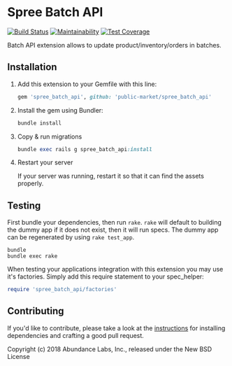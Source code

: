 # Spree Batch API

[![Build Status](https://travis-ci.org/public-market/spree_batch_api.svg?branch=master)](https://travis-ci.org/public-market/spree_batch_api)
[![Maintainability](https://api.codeclimate.com/v1/badges/7f68249b09662c08ec62/maintainability)](https://codeclimate.com/github/abundance-labs/spree_batch_api/maintainability)
[![Test Coverage](https://api.codeclimate.com/v1/badges/7f68249b09662c08ec62/test_coverage)](https://codeclimate.com/github/abundance-labs/spree_batch_api/test_coverage)

Batch API extension allows to update product/inventory/orders in batches.

## Installation

1. Add this extension to your Gemfile with this line:

    ```ruby
    gem 'spree_batch_api', github: 'public-market/spree_batch_api'
    ```

1. Install the gem using Bundler:
    ```ruby
    bundle install
    ```

1. Copy & run migrations

    ```ruby
    bundle exec rails g spree_batch_api:install
    ```

1. Restart your server

    If your server was running, restart it so that it can find the assets properly.

## Testing

First bundle your dependencies, then run `rake`. `rake` will default to building the dummy app if it does not exist, then it will run specs. The dummy app can be regenerated by using `rake test_app`.

```shell
bundle
bundle exec rake
```

When testing your applications integration with this extension you may use it's factories.
Simply add this require statement to your spec_helper:

```ruby
require 'spree_batch_api/factories'
```

## Contributing

If you'd like to contribute, please take a look at the
[instructions](CONTRIBUTING.md) for installing dependencies and crafting a good
pull request.

Copyright (c) 2018 Abundance Labs, Inc., released under the New BSD License
